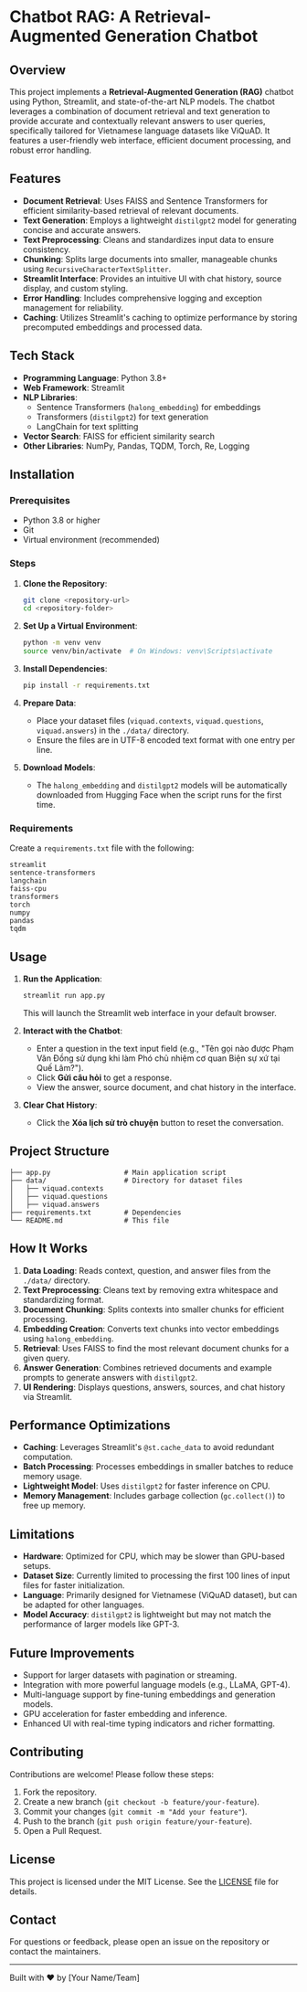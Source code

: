 # Chatbot RAG: A Retrieval-Augmented Generation Chatbot

## Overview
This project implements a **Retrieval-Augmented Generation (RAG)** chatbot using Python, Streamlit, and state-of-the-art NLP models. The chatbot leverages a combination of document retrieval and text generation to provide accurate and contextually relevant answers to user queries, specifically tailored for Vietnamese language datasets like ViQuAD. It features a user-friendly web interface, efficient document processing, and robust error handling.

## Features
- **Document Retrieval**: Uses FAISS and Sentence Transformers for efficient similarity-based retrieval of relevant documents.
- **Text Generation**: Employs a lightweight `distilgpt2` model for generating concise and accurate answers.
- **Text Preprocessing**: Cleans and standardizes input data to ensure consistency.
- **Chunking**: Splits large documents into smaller, manageable chunks using `RecursiveCharacterTextSplitter`.
- **Streamlit Interface**: Provides an intuitive UI with chat history, source display, and custom styling.
- **Error Handling**: Includes comprehensive logging and exception management for reliability.
- **Caching**: Utilizes Streamlit's caching to optimize performance by storing precomputed embeddings and processed data.

## Tech Stack
- **Programming Language**: Python 3.8+
- **Web Framework**: Streamlit
- **NLP Libraries**:
  - Sentence Transformers (`halong_embedding`) for embeddings
  - Transformers (`distilgpt2`) for text generation
  - LangChain for text splitting
- **Vector Search**: FAISS for efficient similarity search
- **Other Libraries**: NumPy, Pandas, TQDM, Torch, Re, Logging

## Installation

### Prerequisites
- Python 3.8 or higher
- Git
- Virtual environment (recommended)

### Steps
1. **Clone the Repository**:
   ```bash
   git clone <repository-url>
   cd <repository-folder>
   ```

2. **Set Up a Virtual Environment**:
   ```bash
   python -m venv venv
   source venv/bin/activate  # On Windows: venv\Scripts\activate
   ```

3. **Install Dependencies**:
   ```bash
   pip install -r requirements.txt
   ```

4. **Prepare Data**:
   - Place your dataset files (`viquad.contexts`, `viquad.questions`, `viquad.answers`) in the `./data/` directory.
   - Ensure the files are in UTF-8 encoded text format with one entry per line.

5. **Download Models**:
   - The `halong_embedding` and `distilgpt2` models will be automatically downloaded from Hugging Face when the script runs for the first time.

### Requirements
Create a `requirements.txt` file with the following:
```text
streamlit
sentence-transformers
langchain
faiss-cpu
transformers
torch
numpy
pandas
tqdm
```

## Usage
1. **Run the Application**:
   ```bash
   streamlit run app.py
   ```
   This will launch the Streamlit web interface in your default browser.

2. **Interact with the Chatbot**:
   - Enter a question in the text input field (e.g., "Tên gọi nào được Phạm Văn Đồng sử dụng khi làm Phó chủ nhiệm cơ quan Biện sự xứ tại Quế Lâm?").
   - Click **Gửi câu hỏi** to get a response.
   - View the answer, source document, and chat history in the interface.

3. **Clear Chat History**:
   - Click the **Xóa lịch sử trò chuyện** button to reset the conversation.

## Project Structure
```plaintext
├── app.py                  # Main application script
├── data/                   # Directory for dataset files
│   ├── viquad.contexts
│   ├── viquad.questions
│   ├── viquad.answers
├── requirements.txt        # Dependencies
└── README.md               # This file
```

## How It Works
1. **Data Loading**: Reads context, question, and answer files from the `./data/` directory.
2. **Text Preprocessing**: Cleans text by removing extra whitespace and standardizing format.
3. **Document Chunking**: Splits contexts into smaller chunks for efficient processing.
4. **Embedding Creation**: Converts text chunks into vector embeddings using `halong_embedding`.
5. **Retrieval**: Uses FAISS to find the most relevant document chunks for a given query.
6. **Answer Generation**: Combines retrieved documents and example prompts to generate answers with `distilgpt2`.
7. **UI Rendering**: Displays questions, answers, sources, and chat history via Streamlit.

## Performance Optimizations
- **Caching**: Leverages Streamlit's `@st.cache_data` to avoid redundant computation.
- **Batch Processing**: Processes embeddings in smaller batches to reduce memory usage.
- **Lightweight Model**: Uses `distilgpt2` for faster inference on CPU.
- **Memory Management**: Includes garbage collection (`gc.collect()`) to free up memory.

## Limitations
- **Hardware**: Optimized for CPU, which may be slower than GPU-based setups.
- **Dataset Size**: Currently limited to processing the first 100 lines of input files for faster initialization.
- **Language**: Primarily designed for Vietnamese (ViQuAD dataset), but can be adapted for other languages.
- **Model Accuracy**: `distilgpt2` is lightweight but may not match the performance of larger models like GPT-3.

## Future Improvements
- Support for larger datasets with pagination or streaming.
- Integration with more powerful language models (e.g., LLaMA, GPT-4).
- Multi-language support by fine-tuning embeddings and generation models.
- GPU acceleration for faster embedding and inference.
- Enhanced UI with real-time typing indicators and richer formatting.

## Contributing
Contributions are welcome! Please follow these steps:
1. Fork the repository.
2. Create a new branch (`git checkout -b feature/your-feature`).
3. Commit your changes (`git commit -m "Add your feature"`).
4. Push to the branch (`git push origin feature/your-feature`).
5. Open a Pull Request.

## License
This project is licensed under the MIT License. See the [LICENSE](LICENSE) file for details.

## Contact
For questions or feedback, please open an issue on the repository or contact the maintainers.

---
Built with ❤️ by [Your Name/Team]
